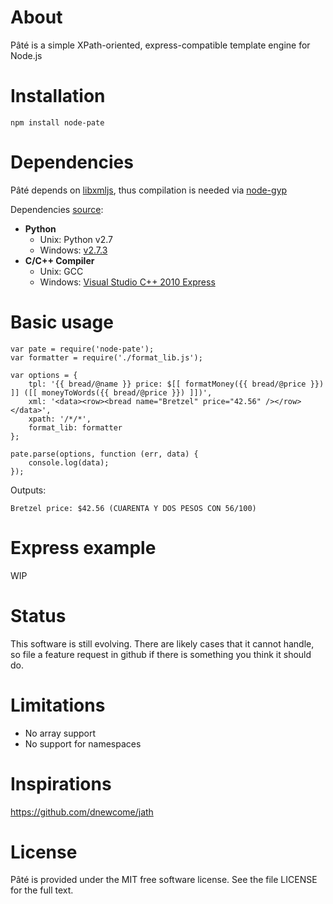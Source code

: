 # About

Pâté is a simple XPath-oriented, express-compatible template engine for Node.js

# Installation

    npm install node-pate

# Dependencies

Pâté depends on [libxmljs](https://github.com/polotek/libxmljs), thus compilation is needed via [node-gyp](https://github.com/TooTallNate/node-gyp)

Dependencies [source](https://github.com/TooTallNate/node-gyp#installation):
- **Python**
    - Unix: Python v2.7
    - Windows: [v2.7.3](http://www.python.org/download/releases/2.7.3#download)
- **C/C++ Compiler**
    - Unix: GCC
    - Windows: [Visual Studio C++ 2010 Express](http://go.microsoft.com/?linkid=9709949)

# Basic usage

    var pate = require('node-pate');
    var formatter = require('./format_lib.js');

    var options = {
        tpl: '{{ bread/@name }} price: $[[ formatMoney({{ bread/@price }}) ]] ([[ moneyToWords({{ bread/@price }}) ]])',
        xml: '<data><row><bread name="Bretzel" price="42.56" /></row></data>',
        xpath: '/*/*',
        format_lib: formatter
    };

	pate.parse(options, function (err, data) {
        console.log(data);
	});

Outputs:

	Bretzel price: $42.56 (CUARENTA Y DOS PESOS CON 56/100)

# Express example

WIP

# Status

This software is still evolving. There are likely cases that it cannot handle, so file a feature request in github if there is something you think it should do.

# Limitations

- No array support
- No support for namespaces

# Inspirations

https://github.com/dnewcome/jath

# License

Pâté is provided under the MIT free software license. See the file LICENSE for the full text.